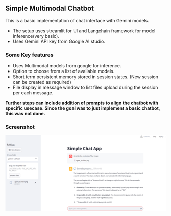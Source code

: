 ## Simple Multimodal Chatbot
This is a basic implementation of chat interface with Gemini models. 
- The setup uses streamlit for UI and Langchain framework for model inference(very basic).
- Uses Gemini API key from Google AI studio.

### Some Key features
- Uses Multimodal models from google for inference.
- Option to choose from a list of available models.
- Short term persistent memory stored in session states. (New session can be created as required)
- File display in message window to list files upload during the session per each message.

**Further steps can include addition of prompts to align the chatbot with specific usecase. Since the goal was to just implement a basic chatbot, this was not done.**

### Screenshot
<img src="https://github.com/Ruthvik-1411/GenAI-Projects/blob/main/simple-gemini-chatbot/assets/streamlit-ui-001.png">
